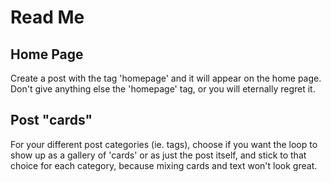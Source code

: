 # Read Me

## Home Page

Create a post with the tag 'homepage' and it will appear on the home page. Don't give anything else the 'homepage' tag, or you will eternally regret it.

## Post "cards"

For your different post categories (ie. tags), choose if you want the loop to show up as a gallery of 'cards' or as just the post itself, and stick to that choice for each category, because mixing cards and text won't look great.
